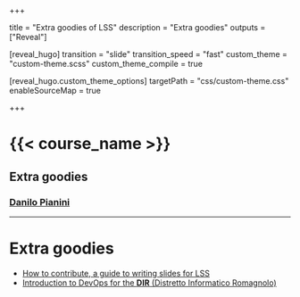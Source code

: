  
+++

title = "Extra goodies of LSS"
description = "Extra goodies"
outputs = ["Reveal"]

[reveal_hugo]
transition = "slide"
transition_speed = "fast"
custom_theme = "custom-theme.scss"
custom_theme_compile = true

[reveal_hugo.custom_theme_options]
targetPath = "css/custom-theme.css"
enableSourceMap = true

+++

# {{< course_name >}}

## Extra goodies

### [Danilo Pianini](mailto:danilo.pianini@unibo.it)

---

# Extra goodies

* [How to contribute, a guide to writing slides for LSS](guide)
* [Introduction to DevOps for the **DIR** (Distretto Informatico Romagnolo)](devops-dir)